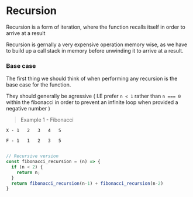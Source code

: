 # Recursion

Recursion is a form of iteration, where the function recalls itself in order to arrive at a result

Recursion is gernally a very expensive operation memory wise, as we have to build up a call stack in memory before unwinding it to arrive at a result.

### Base case

The first thing we should think of when performing any recursion is the base case for the function.

They should generally be agressive ( I.E prefer `n < 1` rather than `n === 0` within the fibonacci in order to prevent an infinite loop when provided a negative number )

> Example 1 - Fibonacci

`X - 1   2   3   4   5 `

`F - 1   1   2   3   5 `

```javascript

// Recursive version
const fibonacci_recursion = (n) => {
  if (n < 2) {
    return n;
  }
  return fibonacci_recursion(n-1) + fibonacci_recursion(n-2)
}
```